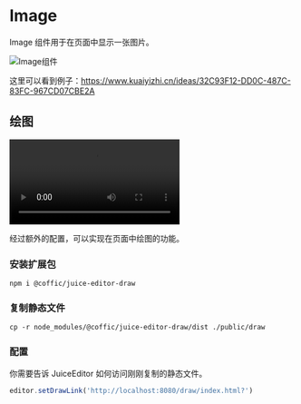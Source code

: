 # Image

Image 组件用于在页面中显示一张图片。

![Image组件](/images/juiceEditor/component-image.png)

这里可以看到例子：https://www.kuaiyizhi.cn/ideas/32C93F12-DD0C-487C-83FC-967CD07CBE2A

## 绘图

![Draw a Picture](/images/juiceEditor/draw.mov)

经过额外的配置，可以实现在页面中绘图的功能。

### 安装扩展包

```shell
npm i @coffic/juice-editor-draw
```

### 复制静态文件

```shell
cp -r node_modules/@coffic/juice-editor-draw/dist ./public/draw
```

### 配置

你需要告诉 JuiceEditor 如何访问刚刚复制的静态文件。

```js
editor.setDrawLink('http://localhost:8080/draw/index.html?')
```
